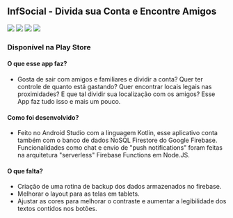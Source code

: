 	
## InfSocial - Divida sua Conta e Encontre Amigos

<img src="https://play-lh.googleusercontent.com/cQax_RA2ddePUSyQqwY-En5ZkRleUsx_UHApMTJsSrXqp6t-RcY0e_WS84efwid5bQg=w720-h310-rw">  <img src="https://play-lh.googleusercontent.com/YpUS0jjRBGq6zacEnHJhJ3w6IPFXmTUhGkm1lmEhpJFYEB8UdQ1Je9WbH-L7jmDZbQ=w720-h310-rw"> <img src="https://play-lh.googleusercontent.com/LaYrkiuqzS__mwTJaS-u0BOQlidhqqR2h_TtWghEaBsMWiAbqBYg-fN_xnSkIAejIO3X=w720-h310-rw">  <img src="https://play-lh.googleusercontent.com/2GlXiayqHPDAKUs23kRXDEOS5dCPKH9XsYlQJ9v28rirLPwOFaZXjoUS6AopKZr0rx8=w720-h310-rw">

### Disponível na Play Store <href src="https://play.google.com/store/apps/details?id=project.inflabnet.mytest"></href>

#### O que esse app faz?

- Gosta de sair com amigos e familiares e dividir a conta? Quer ter controle de quanto está gastando? Quer encontrar locais legais nas proximidades? E que tal dividir sua localização com os amigos? Esse App faz tudo isso e mais um pouco.

#### Como foi desenvolvido?

- Feito no Android Studio com a linguagem Kotlin, esse aplicativo conta também com o banco de dados NoSQL Firestore do Google Firebase. Funcionalidades como chat e envio de "push notifications" foram feitas na arquitetura "serverless" Firebase Functions em Node.JS.

#### O que falta?

- Criação de uma rotina de backup dos dados armazenados no firebase.
- Melhorar o layout para as telas em tablets.
- Ajustar as cores para melhorar o contraste e aumentar a legibilidade dos textos contidos nos botões.

